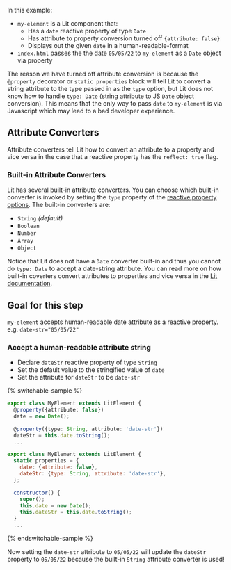 In this example:

- `my-element` is a Lit component that:
  - Has a `date` reactive property of type `Date`
  - Has attribute to property conversion turned off `{attribute: false}`
  - Displays out the given `date` in a human-readable-format
- `index.html` passes the the date `05/05/22` to `my-element` as a `Date` object via property

<aside class="info">

The reason we have turned off attribute conversion is because the `@property` decorator or `static properties` block will tell Lit to convert a string attribute to the type passed in as the `type` option, but Lit does not know how to handle `type: Date` (string attribute to JS `Date` object conversion). This means that the only way to pass `date` to `my-element` is via Javascript which may lead to a bad developer experience.

</aside>

## Attribute Converters

Attribute converters tell Lit how to convert an attribute to a property and vice versa in the case that a reactive property has the `reflect: true` flag.

### Built-in Attribute Converters

Lit has several built-in attribute converters. You can choose which built-in converter is invoked by setting the `type` property of the [reactive property options](/docs/components/properties/#property-options). The built-in converters are:

* `String` *(default)*
* `Boolean`
* `Number`
* `Array`
* `Object`

Notice that Lit does not have a `Date` converter built-in and thus you cannot do `type: Date` to accept a date-string attribute. You can read more on how built-in coverters convert attributes to properties and vice versa in the [Lit documentation](/docs/components/properties/#conversion-type).

## Goal for this step

`my-element` accepts human-readable date attribute as a reactive property. e.g. `date-str="05/05/22"`

### Accept a human-readable attribute string

* Declare `dateStr` reactive property of type `String`
* Set the default value to the stringified value of `date`
* Set the attribute for `dateStr` to be `date-str`

{% switchable-sample %}

```ts
export class MyElement extends LitElement {
  @property({attribute: false})
  date = new Date();

  @property({type: String, attribute: 'date-str'})
  dateStr = this.date.toString();
  ...
```

```js
export class MyElement extends LitElement {
  static properties = {
    date: {attribute: false},
    dateStr: {type: String, attribute: 'date-str'},
  };

  constructor() {
    super();
    this.date = new Date();
    this.dateStr = this.date.toString();
  }
  ...
```

{% endswitchable-sample %}

Now setting the `date-str` attribute to `05/05/22` will update the `dateStr` property to `05/05/22` because the built-in `String` attribute converter is used!
